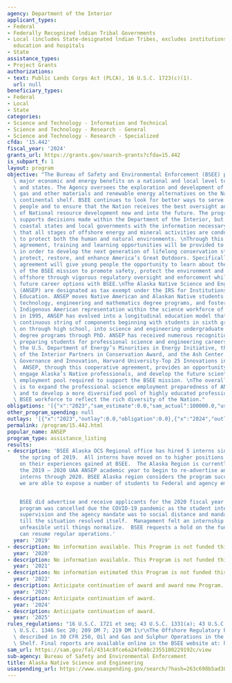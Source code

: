 ```yaml
---
agency: Department of the Interior
applicant_types:
- Federal
- Federally Recognized lndian Tribal Governments
- Local (includes State-designated lndian Tribes, excludes institutions of higher
  education and hospitals
- State
assistance_types:
- Project Grants
authorizations:
- text: Public Lands Corps Act (PLCA), 16 U.S.C. 1723(c)(1).
  url: null
beneficiary_types:
- Federal
- Local
- State
categories:
- Science and Technology - Information and Technical
- Science and Technology - Research - General
- Science and Technology - Research - Specialized
cfda: '15.442'
fiscal_year: '2024'
grants_url: https://grants.gov/search-grants?cfda=15.442
is_subpart_f: 1
layout: program
objective: "The Bureau of Safety and Environmental Enforcement (BSEE) program provides\
  \ major economic and energy benefits on a national and local level to the taxpayers\
  \ and states. The Agency oversees the exploration and development of oil, natural\
  \ gas and other materials and renewable energy alternatives on the Nation's outer\
  \ continental shelf. BSEE continues to look for better ways to serve the American\
  \ people and to ensure that the Nation receives the best oversight and regulation\
  \ of National resource development now and into the future. The program not only\
  \ supports decisions made within the Department of the Interior, but also provides\
  \ coastal states and local governments with the information necessary to ensure\
  \ that all stages of offshore energy and mineral activities are conducted in a manner\
  \ to protect both the human and natural environments. \nThrough this cooperative\
  \ agreement, training and learning opportunities will be provided to young people\
  \ in order to develop the next generation of lifelong conservation stewards and\
  \ protect, restore, and enhance America’s Great Outdoors. Specifically, this cooperative\
  \ agreement will give young people the opportunity to learn about the importance\
  \ of the BSEE mission to promote safety, protect the environment and conserve resources\
  \ offshore through vigorous regulatory oversight and enforcement while exploring\
  \ future career options with BSEE.\nThe Alaska Native Science and Engineering Program\
  \ (ANSEP) are designated as tax exempt under the IRS for Institutions of Higher\
  \ Education. ANSEP moves Native American and Alaskan Native students into science,\
  \ technology, engineering and mathematics degree programs, and fosters a stronger\
  \ Indigenous American representation within the science workforce of BSEE. Established\
  \ in 1995, ANSEP has evolved into a longitudinal education model that provides a\
  \ continuous string of components beginning with students in sixth grade and continuing\
  \ on through high school, into science and engineering undergraduate and graduate\
  \ degree programs through PhD. ANSEP has received numerous recognitions for successfully\
  \ preparing students for professional science and engineering careers including\
  \ the U.S. Department of Energy’s Minorities in Energy Initiative, the U.S. Department\
  \ of the Interior Partners in Conservation Award, and the Ash Center for Democratic\
  \ Governance and Innovation, Harvard University-Top 25 Innovations in Government.\
  \  ANSEP, through this cooperative agreement, provides an opportunity to further\
  \ engage Alaska’s Native professionals, and develop the future scientific and engineering\
  \ employment pool required to support the BSEE mission. \nThe overall objective\
  \ is to expand the professional science employment preparedness of ANSEP students\
  \ and to develop a more diversified pool of highly educated professionals with the\
  \ BSEE workforce to reflect the rich diversity of the Nation."
obligations: '[{"x":"2023","sam_estimate":0.0,"sam_actual":100000.0,"usa_spending_actual":0.0},{"x":"2024","sam_estimate":0.0,"sam_actual":100000.0,"usa_spending_actual":100000.0},{"x":"2025","sam_estimate":0.0,"sam_actual":0.0,"usa_spending_actual":0.0}]'
other_program_spending: null
outlays: '[{"x":"2023","outlay":0.0,"obligation":0.0},{"x":"2024","outlay":5132.66,"obligation":100000.0},{"x":"2025","outlay":0.0,"obligation":0.0}]'
permalink: /program/15.442.html
popular_name: ANSEP
program_type: assistance_listing
results:
- description: 'BSEE Alaska OCS Regional office has hired 5 interns since 2016 to
    the spring of 2019.  All interns have moved on to higher positions elsewhere based
    on their experiences gained at BSEE.  The Alaska Region is currently waiting for
    the 2019 – 2020 UAA ANSEP academic year to begin to re-advertise and hire 2 more
    interns through 2020. BSEE Alaska region considers the program successful, as
    we are able to expose a number of students to Federal and agency employment opportunities.


    BSEE did advertise and receive applicants for the 2020 fiscal year however the
    program was cancelled due the COVID-19 pandemic as the student interns would need
    supervision and the agency mandate was to social distance and mandatory telework
    till the situation resolved itself.  Management felt an internship program was
    unfeasible until things normalize.  BSEE requests a hold on the funds until we
    can resume regular operations.'
  year: '2019'
- description: No information available. This Program is not funded this fiscal year
  year: '2020'
- description: No information available. This Program is not funded this fiscal year
  year: '2021'
- description: No information estimated this Program is not funded this fiscal year
  year: '2022'
- description: Anticipate continuation of award and award new Program.
  year: '2023'
- description: Anticipate continuation of award.
  year: '2024'
- description: Anticipate continuation of award.
  year: '2025'
rules_regulations: "16 U.S.C. 1721 et seq; 43 U.S.C. 1331(a); 43 U.S.C. 1345(e); 43\
  \ U.S.C. 1346 Sec 20; 209 DM 7; 219 DM 1\r\nThe Offshore Regulatory Programs are\
  \ described in 30 CFR 250, Oil and Gas and Sulphur Operations in the Outer Continental\
  \ Shelf. Final reports are available online in the BSEE website at: http://www.bsee.gov"
sam_url: https://sam.gov/fal/4314c8fce6a24fe08c2355100229192c/view
sub-agency: Bureau of Safety and Environmental Enforcement
title: Alaska Native Science and Engineering
usaspending_url: https://www.usaspending.gov/search/?hash=263c698b5ad38cb19ff933d707ccbcb5
---
```

